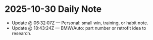 # 2025-10-30 Daily Note

- Update @ 06:32:07Z — Personal: small win, training, or habit note.
- Update @ 18:43:24Z — BMW/Auto: part number or retrofit idea to research.
